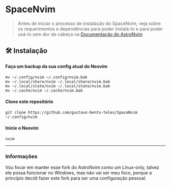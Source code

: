 # SpaceNvim

> Antes de iniciar o processo de instalação do SpaceNvim, veja sobre os requerimentos e dependências para poder instalá-lo e para poder usá-lo sem dor de cabeça na [Documentação do AstroNvim](https://docs.astronvim.com/)

## 🛠️ Instalação

#### Faça um backup da sua config atual do Neovim

```shell
mv ~/.config/nvim ~/.config/nvim.bak
mv ~/.local/share/nvim ~/.local/share/nvim.bak
mv ~/.local/state/nvim ~/.local/state/nvim.bak
mv ~/.cache/nvim ~/.cache/nvim.bak
```


#### Clone este repositório

```shell
git clone https://github.com/gustavo-bento-teles/SpaceNvim ~/.config/nvim
```

#### Inicie o Neovim

```shell
nvim
```

---

### Informações

Vou focar em manter esse fork do AstroNvim como um Linux-only, talvez ele possa funcionar no Windows, mas não vai ser meu foco, porque a princípio decidi fazer este fork para ser uma configuração pessoal.